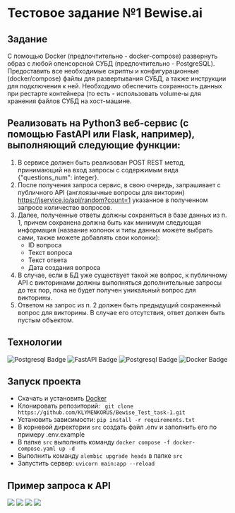 <h1>Тестовое задание №1 Bewise.ai</h1>
  <h2>Задание</h2>
  <p>С помощью Docker (предпочтительно - docker-compose) развернуть образ с любой опенсорсной СУБД (предпочтительно - PostgreSQL). Предоставить все необходимые скрипты и конфигурационные (docker/compose) файлы для развертывания СУБД, а также инструкции для подключения к ней. Необходимо обеспечить сохранность данных при рестарте контейнера (то есть - использовать volume-ы для хранения файлов СУБД на хост-машине.</p>
  <h2>Реализовать на Python3 веб-сервис (с помощью FastAPI или Flask, например), выполняющий следующие функции:</h2>
  <ol>
    <li>В сервисе должен быть реализован POST REST метод, принимающий на вход запросы с содержимым вида {"questions_num": integer}.</li>
    <li>После получения запроса сервис, в свою очередь, запрашивает с публичного API (англоязычные вопросы для викторин) <a href="https://jservice.io/api/random?count=1">https://jservice.io/api/random?count=1</a> указанное в полученном запросе количество вопросов.</li>
    <li>Далее, полученные ответы должны сохраняться в базе данных из п. 1, причем сохранена должна быть как минимум следующая информация (название колонок и типы данных можете выбрать сами, также можете добавлять свои колонки):
      <ul>
        <li>ID вопроса</li>
        <li>Текст вопроса</li>
        <li>Текст ответа</li>
        <li>Дата создания вопроса</li>
      </ul>
    </li>
    <li>В случае, если в БД уже существует такой же вопрос, к публичному API с викторинами должны выполняться дополнительные запросы до тех пор, пока не будет получен уникальный вопрос для викторины.</li>
    <li>Ответом на запрос из п. 2 должен быть предыдущий сохраненный вопрос для викторины. В случае его отсутствия, ответ должен быть пустым объектом.</li>
  </ol>
  <h2>Технологии</h2>
  <div>
    <img src="https://img.shields.io/badge/Python-blue?style=for-the-badge&logo=python&logoColor=white&color=9cf" alt="Postgresql Badge"/>
    <img src="https://img.shields.io/badge/FastAPI-blue?style=for-the-badge&logo=fastapi&logoColor=white&color=brightgreen" alt="FastAPI Badge"/>
    <img src="https://img.shields.io/badge/Postgres-green?style=for-the-badge&logo=postgresql&logoColor=white&color=informational" alt="Postgresql Badge"/>
    <img src="https://img.shields.io/badge/Docker-blue?style=for-the-badge&logo=docker&logoColor=white&color=blue" alt="Docker Badge"/>
  </div>
  <h2>Запуск проекта</h2>
  <ul>
  <li>Скачать и установить <a href='https://docs.docker.com/get-docker/'>Docker</a></li>
  <li>Клонировать репозиторий: <code> git clone https://github.com/KLYMENKORUS/Bewise_Test_task-1.git </code></li>
  <li>Установить зависимости: <code>pip install -r requirements.txt</code></li>
  <li>В корневой директории <code>src</code> создать файл .env и заполнить его по примеру .env.example</li>
  <li>В папке <code>src</code> выполнить команду <code>docker compose -f docker-compose.yaml up -d</code></li>
  <li>Выполнить команду <code>alembic upgrade heads</code> в папке <code>src</code></li>
  <li>Запустить сервер: <code>uvicorn main:app --reload</code></li>
  </ul>
  <h2>Пример запроса к API</h2>
  <div>
  <img src='https://github.com/KLYMENKORUS/Bewise_Test_task-1/assets/109753992/a4ca4444-9805-4e31-9222-6ddc5d77575e'></>
  <img src='https://github.com/KLYMENKORUS/Bewise_Test_task-1/assets/109753992/bf197dde-933c-4cda-a1be-ad2c39b4768b'></>
  <img src='https://github.com/KLYMENKORUS/Bewise_Test_task-1/assets/109753992/23fa70cd-9b5a-4512-a240-dc6655ad5eca'></>
  <img src='https://github.com/KLYMENKORUS/Bewise_Test_task-1/assets/109753992/cfb8a8d8-7510-48c7-8d51-60c48360059d'></>
  </div>

  
  

